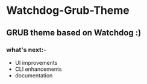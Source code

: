 # Watchdog-Grub-Theme

## GRUB theme based on Watchdog :)

### what's next:-
- UI improvements
- CLI enhancements
- documentation
